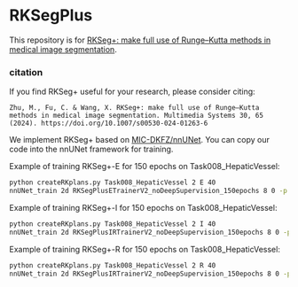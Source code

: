 # RKSegPlus


This repository is for [RKSeg+: make full use of Runge–Kutta methods in medical image segmentation](https://doi.org/10.1007/s00530-024-01263-6).

### citation
If you find RKSeg+ useful for your research, please consider citing:

    Zhu, M., Fu, C. & Wang, X. RKSeg+: make full use of Runge–Kutta methods in medical image segmentation. Multimedia Systems 30, 65 (2024). https://doi.org/10.1007/s00530-024-01263-6

We implement RKSeg+ based on [MIC-DKFZ/nnUNet](https://github.com/MIC-DKFZ/nnUNet/tree/nnunetv1). You can copy our code into the nnUNet framework for training.

Example of training RKSeg+-E for 150 epochs on Task008_HepaticVessel:

```bash
python createRKplans.py Task008_HepaticVessel 2 E 40
nnUNet_train 2d RKSegPlusETrainerV2_noDeepSupervision_150epochs 8 0 -p nnUNetPlansv2.1_RK-E_40_pool5
```

Example of training RKSeg+-I for 150 epochs on Task008_HepaticVessel:

```bash
python createRKplans.py Task008_HepaticVessel 2 I 40
nnUNet_train 2d RKSegPlusIRTrainerV2_noDeepSupervision_150epochs 8 0 -p nnUNetPlansv2.1_RK-I_40_pool5
```

Example of training RKSeg+-R for 150 epochs on Task008_HepaticVessel:

```bash
python createRKplans.py Task008_HepaticVessel 2 R 40
nnUNet_train 2d RKSegPlusIRTrainerV2_noDeepSupervision_150epochs 8 0 -p nnUNetPlansv2.1_RK-R_40_pool5
```


